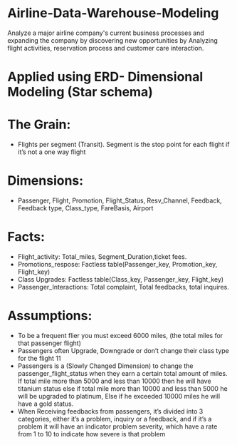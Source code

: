 # Airline-Data-Warehouse-Modeling
Analyze a major airline company's current business processes and expanding the company by discovering new opportunities by Analyzing flight activities, reservation process and customer care interaction.

# Applied using ERD- Dimensional Modeling (Star schema)
# The Grain:
* Flights per segment (Transit). Segment is the stop point for each flight if it’s not a one way flight

# Dimensions:
* Passenger, Flight, Promotion, Flight_Status, Resv_Channel, Feedback, Feedback type, Class_type, FareBasis, Airport

# Facts:
* Flight_activity: Total_miles, Segment_Duration,ticket fees.
* Promotions_respose: Factless table(Passenger_key, Promotion_key, Flight_key)
* Class Upgrades: Factless table(Class_key, Passenger_key, Flight_key)
* Passenger_Interactions: Total complaint, Total feedbacks, total inquires.
# Assumptions:
* To be a frequent flier you must exceed 6000 miles, (the total miles for that passenger flight)
* Passengers often Upgrade, Downgrade or don’t change their class type for the flight 11
* Passengers is a (Slowly Changed Dimension) to change the passenger_flight_status when they earn a certain total amount of miles. If total mile more than 5000 and less than 10000 then he will have titanium status else if total mile more than 10000 and less than 5000 he will be upgraded to platinum, Else if he exceeded 10000 miles he will have a gold status.
* When Receiving feedbacks from passengers, it’s divided into 3 categories, either it’s a problem, inquiry or a feedback, and if it’s a problem it will have an indicator problem severity, which have a rate from 1 to 10 to indicate how severe is that problem
